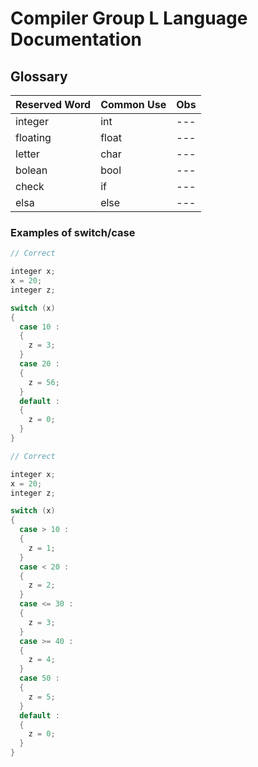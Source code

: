 # Compiler Group L Language Documentation 

## Glossary

| Reserved Word | Common Use | Obs |
|--- |--- |--- |
| integer | int | --- |
| floating | float | --- |
| letter | char | --- |
| bolean | bool | --- |
| check | if | --- |
| elsa | else | --- |


### Examples of switch/case


```cpp
// Correct

integer x;
x = 20;
integer z;

switch (x) 
{
  case 10 :
  { 
    z = 3; 
  }
  case 20 :
  { 
    z = 56; 
  }
  default :
  { 
    z = 0;
  }
}
```

```cpp
// Correct

integer x;
x = 20;
integer z;

switch (x) 
{
  case > 10 :
  { 
    z = 1; 
  }
  case < 20 :
  { 
    z = 2; 
  }
  case <= 30 :
  { 
    z = 3; 
  }
  case >= 40 :
  { 
    z = 4; 
  }
  case 50 :
  { 
    z = 5;
  }
  default :
  { 
    z = 0; 
  }
}
```